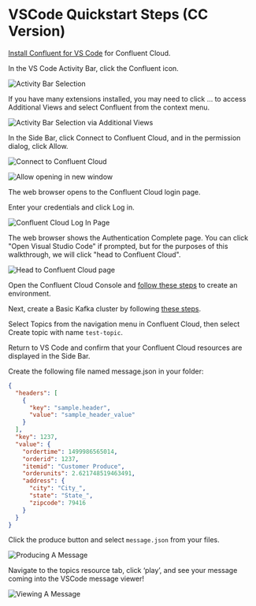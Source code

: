 # VSCode Quickstart Steps (CC Version)

[Install Confluent for VS Code](https://docs.confluent.io/cloud/current/client-apps/vs-code-extension.html#cc-vscode-extension) for Confluent Cloud.

In the VS Code Activity Bar, click the Confluent icon.

![Activity Bar Selection](https://raw.githubusercontent.com/confluentinc/tutorials/master/vscode-ccloud-quickstart/img/walkthru1.png)

If you have many extensions installed, you may need to click … to access Additional Views and select Confluent from the context menu.

![Activity Bar Selection via Additional Views](https://raw.githubusercontent.com/confluentinc/tutorials/master/vscode-ccloud-quickstart/img/walkthru2.png)

In the Side Bar, click Connect to Confluent Cloud, and in the permission dialog, click Allow.

![Connect to Confluent Cloud](https://raw.githubusercontent.com/confluentinc/tutorials/master/vscode-ccloud-quickstart/img/walkthru3.png)

![Allow opening in new window](https://raw.githubusercontent.com/confluentinc/tutorials/master/vscode-ccloud-quickstart/img/walkthru4.png)

The web browser opens to the Confluent Cloud login page.

Enter your credentials and click Log in.

![Confluent Cloud Log In Page](https://raw.githubusercontent.com/confluentinc/tutorials/master/vscode-ccloud-quickstart/img/walkthru5.png)

The web browser shows the Authentication Complete page. You can click "Open Visual Studio Code" if prompted, but for the purposes of this walkthrough, we will click "head to Confluent Cloud".

![Head to Confluent Cloud page](https://raw.githubusercontent.com/confluentinc/tutorials/master/vscode-ccloud-quickstart/img/walkthru6.png)

Open the Confluent Cloud Console and [follow these steps](https://docs.confluent.io/cloud/current/get-started/index.html#section-1-create-a-cluster-and-add-a-topic) to create an environment.

Next, create a Basic Kafka cluster by following [these steps](https://docs.confluent.io/cloud/current/get-started/index.html#step-1-create-a-ak-cluster-in-ccloud).

Select Topics from the navigation menu in Confluent Cloud, then select Create topic with name `test-topic`.

Return to VS Code and confirm that your Confluent Cloud resources are displayed in the Side Bar.

Create the following file named message.json in your folder:

```json
{
  "headers": [
    {
      "key": "sample.header",
      "value": "sample_header_value"
    }
  ],
  "key": 1237,
  "value": {
    "ordertime": 1499986565014,
    "orderid": 1237,
    "itemid": "Customer Produce",
    "orderunits": 2.621748519463491,
    "address": {
      "city": "City_",
      "state": "State_",
      "zipcode": 79416
    }
  }
}
```

Click the produce button and select `message.json` from your files.

![Producing A Message](https://raw.githubusercontent.com/confluentinc/tutorials/master/vscode-ccloud-quickstart/img/walkthru7.png)

Navigate to the topics resource tab, click ‘play’, and see your message coming into the VSCode message viewer!

![Viewing A Message](https://raw.githubusercontent.com/confluentinc/tutorials/master/vscode-ccloud-quickstart/img/walkthru7.png)
